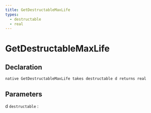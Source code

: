 ```yaml
---
title: GetDestructableMaxLife
types:
  - destructable
  - real
---
```


# GetDestructableMaxLife

## Declaration

```jass
native GetDestructableMaxLife takes destructable d returns real
```

## Parameters
d `destructable`
: 
